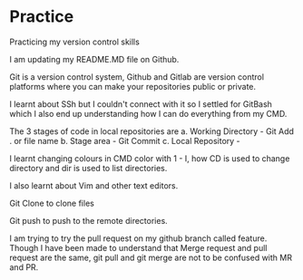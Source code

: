 # Practice
Practicing my version control skills

I am updating my README.MD file on Github.

Git is a version control system, Github and Gitlab are version control platforms where you can make your repositories public or private.

I learnt about SSh but I couldn't connect with it so I settled for GitBash which I also end up understanding how I can do everything from my CMD.

The 3 stages of code in local repositories are 
a. Working Directory - Git Add . or file name
b. Stage area - Git Commit
c. Local Repository -

I learnt changing colours in CMD color with 1 - I, how CD is used to change directory and dir is used to list directories.

I also learnt about Vim and other text editors.

Git Clone to clone files

Git push to push to the remote directories.

I am trying to try the pull request on my github branch called feature. Though I have been made to understand that Merge request and pull request are the same, git pull and git merge are not to be confused with MR and PR.
